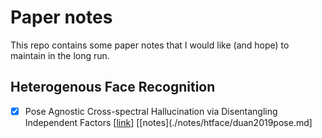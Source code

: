 # Paper notes

This repo contains some paper notes that I would like (and hope) to maintain in the long run.


## Heterogenous Face Recognition

 - [x] Pose Agnostic Cross-spectral Hallucination via Disentangling Independent Factors [[link](https://arxiv.org/abs/1909.04365)] [[notes](./notes/htface/duan2019pose.md]

